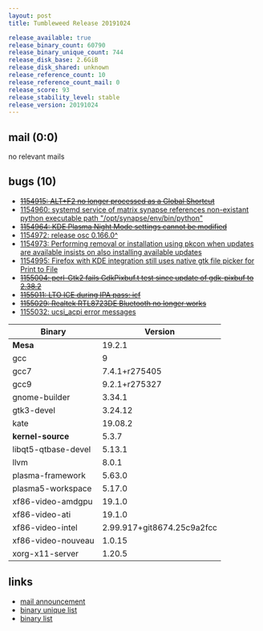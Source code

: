 ```yaml
---
layout: post
title: Tumbleweed Release 20191024

release_available: true
release_binary_count: 60790
release_binary_unique_count: 744
release_disk_base: 2.6GiB
release_disk_shared: unknown
release_reference_count: 10
release_reference_count_mail: 0
release_score: 93
release_stability_level: stable
release_version: 20191024
---
```


## mail (0:0)

no relevant mails

## bugs (10)

<!--more-->

- ~~[1154915: ALT+F2 no longer processed as a Global Shortcut](https://bugzilla.opensuse.org/show_bug.cgi?id=1154915)~~
- [1154960: systemd service of matrix synapse references non-existant python executable path "/opt/synapse/env/bin/python"](https://bugzilla.opensuse.org/show_bug.cgi?id=1154960)
- ~~[1154964: KDE Plasma Night Mode settings cannot be modified](https://bugzilla.opensuse.org/show_bug.cgi?id=1154964)~~
- [1154972: release osc 0.166.0^](https://bugzilla.opensuse.org/show_bug.cgi?id=1154972)
- [1154973: Performing removal or installation using pkcon when updates are available insists on also installing available updates](https://bugzilla.opensuse.org/show_bug.cgi?id=1154973)
- [1154995: Firefox with KDE integration still uses native gtk file picker for Print to File](https://bugzilla.opensuse.org/show_bug.cgi?id=1154995)
- ~~[1155004: perl-Gtk2 fails GdkPixbuf.t test since update of gdk-pixbuf to 2.38.2](https://bugzilla.opensuse.org/show_bug.cgi?id=1155004)~~
- ~~[1155011: LTO ICE during IPA pass: icf](https://bugzilla.opensuse.org/show_bug.cgi?id=1155011)~~
- ~~[1155029: Realtek RTL8723DE Bluetooth no longer works](https://bugzilla.opensuse.org/show_bug.cgi?id=1155029)~~
- [1155032: ucsi_acpi error messages](https://bugzilla.opensuse.org/show_bug.cgi?id=1155032)

Binary | Version
--- | ---
**Mesa** | 19.2.1
gcc | 9
gcc7 | 7.4.1+r275405
gcc9 | 9.2.1+r275327
gnome-builder | 3.34.1
gtk3-devel | 3.24.12
kate | 19.08.2
**kernel-source** | 5.3.7
libqt5-qtbase-devel | 5.13.1
llvm | 8.0.1
plasma-framework | 5.63.0
plasma5-workspace | 5.17.0
xf86-video-amdgpu | 19.1.0
xf86-video-ati | 19.1.0
xf86-video-intel | 2.99.917+git8674.25c9a2fcc
xf86-video-nouveau | 1.0.15
xorg-x11-server | 1.20.5

## links

- [mail announcement](https://lists.opensuse.org/opensuse-factory/2019-10/msg00354.html)
- [binary unique list](http://download.opensuse.org/history/20191024/rpm.unique.list)
- [binary list](http://download.opensuse.org/history/20191024/rpm.list)
